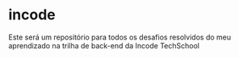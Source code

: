 # incode
Este será um repositório para todos os desafios resolvidos do meu aprendizado na trilha de back-end da Incode TechSchool
